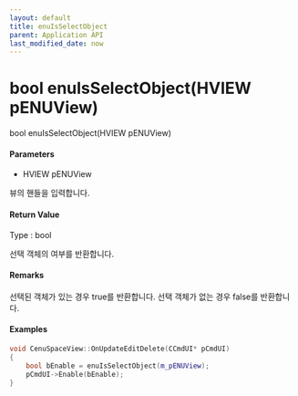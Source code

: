 ```yaml
---
layout: default
title: enuIsSelectObject
parent: Application API
last_modified_date: now
---
```

# bool enuIsSelectObject\(HVIEW pENUView\)

bool enuIsSelectObject\(HVIEW pENUView\)

#### Parameters

* HVIEW pENUView

뷰의 핸들을 입력합니다.

#### Return Value

Type : bool

선택 객체의 여부를 반환합니다.

#### Remarks

선택된 객체가 있는 경우 true를 반환합니다. 선택 객체가 없는 경우 false를 반환합니다.

#### Examples

```cpp
void CenuSpaceView::OnUpdateEditDelete(CCmdUI* pCmdUI)
{
	bool bEnable = enuIsSelectObject(m_pENUView);
	pCmdUI->Enable(bEnable);
}
```



